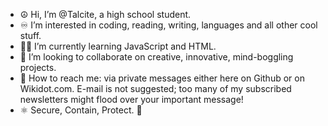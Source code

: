 - ☮️ Hi, I’m @Talcite, a high school student.
- ♾️ I’m interested in coding, reading, writing, languages and all other cool stuff.
- 👩‍💻 I’m currently learning JavaScript and HTML.
- 🧙 I’m looking to collaborate on creative, innovative, mind-boggling projects.
- 📶 How to reach me: via private messages either here on Github or on Wikidot.com. E-mail is not suggested; too many of my subscribed newsletters might flood over your important message!
- ⚛️ Secure, Contain, Protect. 🖖
